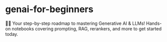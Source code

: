 # genai-for-beginners
👨‍💻 Your step-by-step roadmap to mastering Generative AI &amp; LLMs! Hands-on notebooks covering prompting, RAG, rerankers, and more to get started today.
